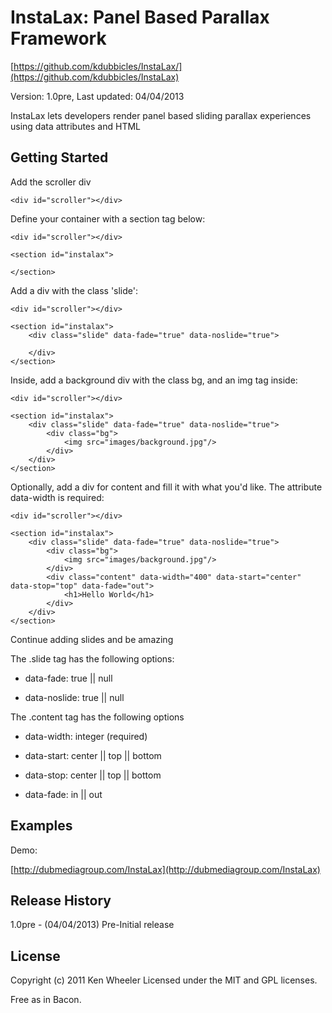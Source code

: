 # InstaLax: Panel Based Parallax Framework #
[https://github.com/kdubbicles/InstaLax/](https://github.com/kdubbicles/InstaLax)

Version: 1.0pre, Last updated: 04/04/2013

InstaLax lets developers render panel based sliding parallax experiences using data attributes and HTML 

## Getting Started ##

Add the scroller div

	<div id="scroller"></div>

Define your container with a section tag below:

	<div id="scroller"></div>

	<section id="instalax">

	</section>

Add a div with the class 'slide':

	<div id="scroller"></div>

	<section id="instalax">
		<div class="slide" data-fade="true" data-noslide="true">

        </div>
	</section>

Inside, add a background div with the class bg, and an img tag inside:

	<div id="scroller"></div>

	<section id="instalax">
		<div class="slide" data-fade="true" data-noslide="true">
			<div class="bg">
	            <img src="images/background.jpg"/>
	        </div>
	    </div>
	</section>

Optionally, add a div for content and fill it with what you'd like. The attribute data-width is required:

	<div id="scroller"></div>

	<section id="instalax">
		<div class="slide" data-fade="true" data-noslide="true">
			<div class="bg">
	            <img src="images/background.jpg"/>
	        </div>
	        <div class="content" data-width="400" data-start="center" data-stop="top" data-fade="out">
	            <h1>Hello World</h1>
	        </div>
        </div>
	</section>

Continue adding slides and be amazing

The .slide tag has the following options:

*	data-fade: true || null

*	data-noslide: true || null

The .content tag has the following options

*	data-width: integer (required)

*	data-start: center || top || bottom

*	data-stop: center || top || bottom

*	data-fade: in || out

## Examples ##

Demo:

[http://dubmediagroup.com/InstaLax](http://dubmediagroup.com/InstaLax)

## Release History ##

1.0pre   - (04/04/2013) Pre-Initial release

## License ##
Copyright (c) 2011 Ken Wheeler
Licensed under the MIT and GPL licenses.

Free as in Bacon.
